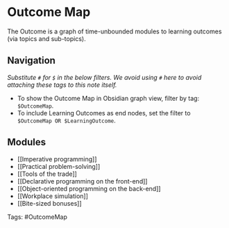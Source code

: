 # Outcome Map
The Outcome is a graph of time-unbounded modules to learning outcomes (via topics and sub-topics).

## Navigation
*Substitute `#` for `$` in the below filters. We avoid using `#` here to avoid attaching these tags to this note itself.*

- To show the Outcome Map in Obsidian graph view, filter by tag: `$OutcomeMap`.
- To include Learning Outcomes as end nodes, set the filter to  `$OutcomeMap OR $LearningOutcome`.

## Modules
- [[Imperative programming]]
- [[Practical problem-solving]]
- [[Tools of the trade]]
- [[Declarative programming on the front-end]]
- [[Object-oriented programming on the back-end]]
- [[Workplace simulation]]
- [[Bite-sized bonuses]]

Tags: #OutcomeMap